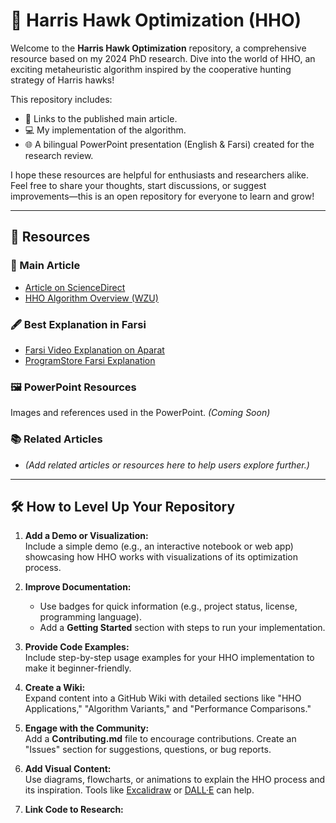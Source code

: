 # 🦅 Harris Hawk Optimization (HHO)  
Welcome to the **Harris Hawk Optimization** repository, a comprehensive resource based on my 2024 PhD research. Dive into the world of HHO, an exciting metaheuristic algorithm inspired by the cooperative hunting strategy of Harris hawks!  

This repository includes:  
- 📄 Links to the published main article.  
- 💻 My implementation of the algorithm.  
- 🌐 A bilingual PowerPoint presentation (English & Farsi) created for the research review.  

I hope these resources are helpful for enthusiasts and researchers alike. Feel free to share your thoughts, start discussions, or suggest improvements—this is an open repository for everyone to learn and grow!  

---

## 🚀 Resources  

### 🌟 Main Article  
- [Article on ScienceDirect](https://www.sciencedirect.com/science/article/abs/pii/S0167739X18313530?via%3Dihub)  
- [HHO Algorithm Overview (WZU)](https://mdm.wzu.edu.cn/HHO.html)  

### 🖋 Best Explanation in Farsi  
- [Farsi Video Explanation on Aparat](https://www.aparat.com/v/d175a8n)  
- [ProgramStore Farsi Explanation](https://programstore.ir/%D8%A7%D9%84%DA%AF%D9%88%D8%B1%DB%8C%D8%AA%D9%85-%D8%B4%D8%A7%D9%87%DB%8C%D9%86-%D9%87%D8%B1%DB%8C%D8%B3/)  

### 🖼 PowerPoint Resources  
Images and references used in the PowerPoint. *(Coming Soon)*  

### 📚 Related Articles  
- *(Add related articles or resources here to help users explore further.)*  

---

## 🛠 How to Level Up Your Repository  

1. **Add a Demo or Visualization:**  
   Include a simple demo (e.g., an interactive notebook or web app) showcasing how HHO works with visualizations of its optimization process.

2. **Improve Documentation:**  
   - Use badges for quick information (e.g., project status, license, programming language).  
   - Add a **Getting Started** section with steps to run your implementation.  

3. **Provide Code Examples:**  
   Include step-by-step usage examples for your HHO implementation to make it beginner-friendly.  

4. **Create a Wiki:**  
   Expand content into a GitHub Wiki with detailed sections like "HHO Applications," "Algorithm Variants," and "Performance Comparisons."  

5. **Engage with the Community:**  
   Add a **Contributing.md** file to encourage contributions. Create an "Issues" section for suggestions, questions, or bug reports.

6. **Add Visual Content:**  
   Use diagrams, flowcharts, or animations to explain the HHO process and its inspiration. Tools like [Excalidraw](https://excalidraw.com/) or [DALL·E](https://openai.com/dall-e) can help.

7. **Link Code to Research:**  
  
